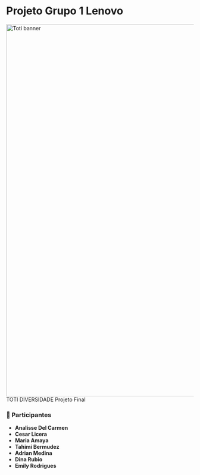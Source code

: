 # Projeto Grupo 1 Lenovo
<img width="1000" alt="Toti banner" src="https://github.com/user-attachments/assets/faa6bbd5-5eef-4a67-94f1-065469f9aaef" />
TOTI DIVERSIDADE Projeto Final 

### 👥 Participantes
* **Analisse Del Carmen**  
* **Cesar Licera**
* **Maria Amaya**
* **Tahimi Bermudez**
* **Adrian Medina**
* **Dina Rubio**
* **Emily Rodrigues**
